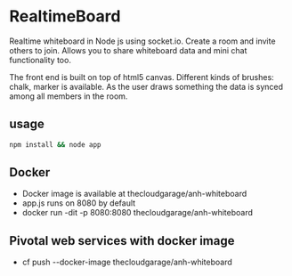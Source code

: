 # RealtimeBoard
Realtime whiteboard in Node js using  socket.io. Create a room and invite others to join. Allows you to share whiteboard data and mini chat functionality too.

The front end is built on top of html5 canvas. Different kinds of brushes: chalk, marker is available. As the user draws something the data is synced among all members in the room.

## usage
```bash
npm install && node app
```
## Docker
* Docker image is available at thecloudgarage/anh-whiteboard
* app.js runs on 8080 by default
* docker run -dit -p 8080:8080 thecloudgarage/anh-whiteboard

## Pivotal web services with docker image
* cf push <app-name> --docker-image thecloudgarage/anh-whiteboard
